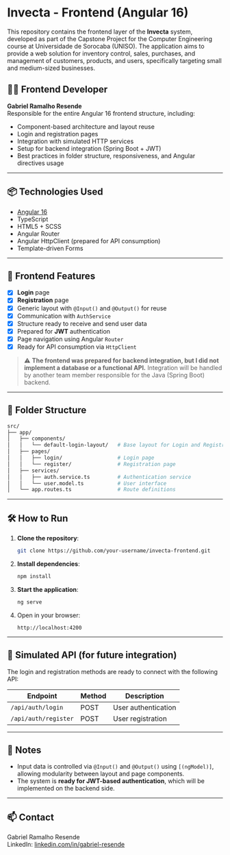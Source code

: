 
# Invecta - Frontend (Angular 16)

This repository contains the frontend layer of the **Invecta** system, developed as part of the Capstone Project for the Computer Engineering course at Universidade de Sorocaba (UNISO). The application aims to provide a web solution for inventory control, sales, purchases, and management of customers, products, and users, specifically targeting small and medium-sized businesses.

## 👨‍💻 Frontend Developer

**Gabriel Ramalho Resende**  
Responsible for the entire Angular 16 frontend structure, including:
- Component-based architecture and layout reuse
- Login and registration pages
- Integration with simulated HTTP services
- Setup for backend integration (Spring Boot + JWT)
- Best practices in folder structure, responsiveness, and Angular directives usage

---

## 📦 Technologies Used

- [Angular 16](https://angular.io/)
- TypeScript
- HTML5 + SCSS
- Angular Router
- Angular HttpClient (prepared for API consumption)
- Template-driven Forms

---

## 🚀 Frontend Features

- [x] **Login** page
- [x] **Registration** page
- [x] Generic layout with `@Input()` and `@Output()` for reuse
- [x] Communication with `AuthService`
- [x] Structure ready to receive and send user data
- [x] Prepared for **JWT** authentication
- [x] Page navigation using Angular `Router`
- [x] Ready for API consumption via `HttpClient`

> ⚠️ **The frontend was prepared for backend integration, but I did not implement a database or a functional API.** Integration will be handled by another team member responsible for the Java (Spring Boot) backend.

---

## 📂 Folder Structure

```bash
src/
├── app/
│   ├── components/
│   │   └── default-login-layout/   # Base layout for Login and Registration
│   ├── pages/
│   │   ├── login/                  # Login page
│   │   └── register/               # Registration page
│   ├── services/
│   │   ├── auth.service.ts         # Authentication service
│   │   └── user.model.ts           # User interface
│   └── app.routes.ts               # Route definitions
```

---

## 🛠️ How to Run

1. **Clone the repository**:
   ```bash
   git clone https://github.com/your-username/invecta-frontend.git
   ```

2. **Install dependencies**:
   ```bash
   npm install
   ```

3. **Start the application**:
   ```bash
   ng serve
   ```

4. Open in your browser:
   ```
   http://localhost:4200
   ```

---

## 🔌 Simulated API (for future integration)

The login and registration methods are ready to connect with the following API:

| Endpoint             | Method | Description          |
|----------------------|--------|----------------------|
| `/api/auth/login`    | POST   | User authentication  |
| `/api/auth/register` | POST   | User registration    |

---

## 📌 Notes

- Input data is controlled via `@Input()` and `@Output()` using `[(ngModel)]`, allowing modularity between layout and page components.
- The system is **ready for JWT-based authentication**, which will be implemented on the backend side.

---

## 📫 Contact

Gabriel Ramalho Resende   
LinkedIn: [linkedin.com/in/gabriel-resende](https://www.linkedin.com/in/gabriel-resende-86790820a/)
